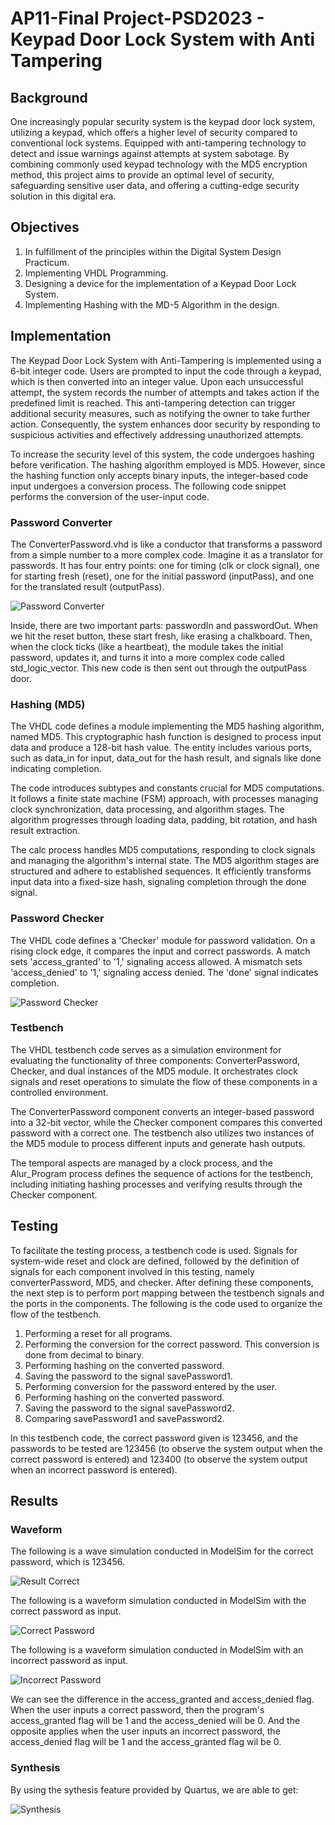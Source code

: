 # AP11-Final Project-PSD2023 - Keypad Door Lock System with Anti Tampering

## Background
One increasingly popular security system is the keypad door lock system, utilizing a keypad, which offers a higher level of security compared to conventional lock systems. Equipped with anti-tampering technology to detect and issue warnings against attempts at system sabotage. By combining commonly used keypad technology with the MD5 encryption method, this project aims to provide an optimal level of security, safeguarding sensitive user data, and offering a cutting-edge security solution in this digital era.

## Objectives
1. In fulfillment of the principles within the Digital System Design Practicum.
2. Implementing VHDL Programming.
2. Designing a device for the implementation of a Keypad Door Lock System.
4. Implementing Hashing with the MD-5 Algorithm in the design.

## Implementation
The Keypad Door Lock System with Anti-Tampering is implemented using a 6-bit integer code. Users are prompted to input the code through a keypad, which is then converted into an integer value. Upon each unsuccessful attempt, the system records the number of attempts and takes action if the predefined limit is reached. This anti-tampering detection can trigger additional security measures, such as notifying the owner to take further action. Consequently, the system enhances door security by responding to suspicious activities and effectively addressing unauthorized attempts.

To increase the security level of this system, the code undergoes hashing before verification. The hashing algorithm employed is MD5. However, since the hashing function only accepts binary inputs, the integer-based code input undergoes a conversion process. The following code snippet performs the conversion of the user-input code.

### Password Converter
The ConverterPassword.vhd is like a conductor that transforms a password from a simple number to a more complex code. Imagine it as a translator for passwords. It has four entry points: one for timing (clk or clock signal), one for starting fresh (reset), one for the initial password (inputPass), and one for the translated result (outputPass).

![Password Converter](assets/ConverterPassword.jpg)

Inside, there are two important parts: passwordIn and passwordOut. When we hit the reset button, these start fresh, like erasing a chalkboard. Then, when the clock ticks (like a heartbeat), the module takes the initial password, updates it, and turns it into a more complex code called std_logic_vector. This new code is then sent out through the outputPass door.

### Hashing (MD5)
The VHDL code defines a module implementing the MD5 hashing algorithm, named MD5. This cryptographic hash function is designed to process input data and produce a 128-bit hash value. The entity includes various ports, such as data_in for input, data_out for the hash result, and signals like done indicating completion.

The code introduces subtypes and constants crucial for MD5 computations. It follows a finite state machine (FSM) approach, with processes managing clock synchronization, data processing, and algorithm stages. The algorithm progresses through loading data, padding, bit rotation, and hash result extraction.

The calc process handles MD5 computations, responding to clock signals and managing the algorithm's internal state. The MD5 algorithm stages are structured and adhere to established sequences. It efficiently transforms input data into a fixed-size hash, signaling completion through the done signal.

### Password Checker
The VHDL code defines a 'Checker' module for password validation. On a rising clock edge, it compares the input and correct passwords. A match sets 'access_granted' to '1,' signaling access allowed. A mismatch sets 'access_denied' to '1,' signaling access denied. The 'done' signal indicates completion.

![Password Checker](assets/Checker.jpg)

### Testbench
The VHDL testbench code serves as a simulation environment for evaluating the functionality of three components: ConverterPassword, Checker, and dual instances of the MD5 module. It orchestrates clock signals and reset operations to simulate the flow of these components in a controlled environment.

The ConverterPassword component converts an integer-based password into a 32-bit vector, while the Checker component compares this converted password with a correct one. The testbench also utilizes two instances of the MD5 module to process different inputs and generate hash outputs.

The temporal aspects are managed by a clock process, and the Alur_Program process defines the sequence of actions for the testbench, including initiating hashing processes and verifying results through the Checker component.

## Testing
To facilitate the testing process, a testbench code is used. Signals for system-wide reset and clock are defined, followed by the definition of signals for each component involved in this testing, namely converterPassword, MD5, and checker. After defining these components, the next step is to perform port mapping between the testbench signals and the ports in the components. The following is the code used to organize the flow of the testbench.

1. Performing a reset for all programs.
2. Performing the conversion for the correct password. This conversion is done from decimal to binary.
3. Performing hashing on the converted password.
4. Saving the password to the signal savePassword1.
5. Performing conversion for the password entered by the user.
6. Performing hashing on the converted password.
7. Saving the password to the signal savePassword2.
8. Comparing savePassword1 and savePassword2.

In this testbench code, the correct password given is 123456, and the passwords to be tested are 123456 (to observe the system output when the correct password is entered) and 123400 (to observe the system output when an incorrect password is entered).

## Results

### Waveform
The following is a wave simulation conducted in ModelSim for the correct password, which is 123456.

![Result Correct](assets/ResultCorrect.jpg)

The following is a waveform simulation conducted in ModelSim with the correct password as input.

![Correct Password](assets/CorrectPassword.png)

The following is a waveform simulation conducted in ModelSim with an incorrect password as input.

![Incorrect Password](assets/IncorrectPassword.png)

We can see the difference in the access_granted and access_denied flag. When the user inputs a correct password, then the program's access_granted flag will be 1 and the access_denied will be 0. And the opposite applies when the user inputs an incorrect password, the access_denied flag will be 1 and the access_granted flag wil be 0.

### Synthesis
By using the sythesis feature provided by Quartus, we are able to get:

![Synthesis](assets/synthesis.jpg)
